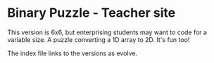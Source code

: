 # Binary Puzzle - Teacher site

This version is 6x6, but enterprising students may want to code for a variable size.
A puzzle converting a 1D array to 2D. It's fun too!

The index file links to the versions as evolve.
